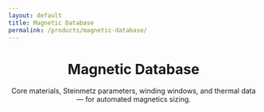 ```yaml
---
layout: default
title: Magnetic Database
permalink: /products/magnetic-database/
---
```


<header class="hero"><div class="bg"></div><div class="container">
  <h1>Magnetic Database</h1>
  <p class="lead">Core materials, Steinmetz parameters, winding windows, and thermal data — for automated magnetics sizing.</p>
</div></header>
